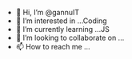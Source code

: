 - 👋 Hi, I’m @gannuIT
- 👀 I’m interested in ...Coding
- 🌱 I’m currently learning ...JS
- 💞️ I’m looking to collaborate on ...
- 📫 How to reach me ...

<!---
gannuIT/gannuIT is a ✨ special ✨ repository because its `README.md` (this file) appears on your GitHub profile.
You can click the Preview link to take a look at your changes.
--->
